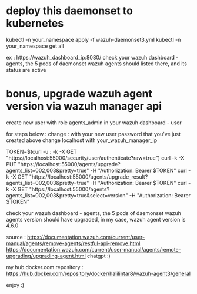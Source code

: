# deploy this daemonset to kubernetes

kubectl -n your_namespace apply -f wazuh-daemonset3.yml
kubectl -n your_namespace get all

ex : https://wazuh_dashboard_ip:8080/
check your wazuh dashboard - agents, the 5 pods of daemonset wazuh agents should listed there, and its status are active


# bonus, upgrade wazuh agent version via wazuh manager api

create new user with role agents_admin in your wazuh dashboard - user 

for steps below :
change <user>:<password> with your new user password that you've just created above
change localhost with your_wazuh_manager_ip

TOKEN=$(curl -u <user>:<password> -k -X GET "https://localhost:55000/security/user/authenticate?raw=true")
curl -k -X PUT "https://localhost:55000/agents/upgrade?agents_list=002,003&pretty=true" -H  "Authorization: Bearer $TOKEN"
curl -k -X GET "https://localhost:55000/agents/upgrade_result?agents_list=002,003&pretty=true" -H  "Authorization: Bearer $TOKEN"
curl -k -X GET "https://localhost:55000/agents?agents_list=002,003&pretty=true&select=version" -H  "Authorization: Bearer $TOKEN"

check your wazuh dashboard - agents, the 5 pods of daemonset wazuh agents version should have upgraded, in my case, wazuh agent version is 4.6.0

source :
https://documentation.wazuh.com/current/user-manual/agents/remove-agents/restful-api-remove.html
https://documentation.wazuh.com/current/user-manual/agents/remote-upgrading/upgrading-agent.html
chatgpt :) 

my hub.docker.com repository :
https://hub.docker.com/repository/docker/halilintar8/wazuh-agent3/general


enjoy :) 


